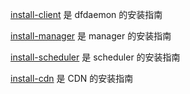 [install-client](./install-dfdaemon.md) 是 dfdaemon 的安装指南

[install-manager](./install-manager.md) 是 manager 的安装指南

[install-scheduler](./install-scheduler.md) 是 scheduler 的安装指南

[install-cdn](./install-cdn.md) 是 CDN 的安装指南
